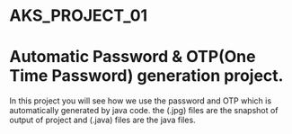 # AKS_PROJECT_01
# Automatic Password & OTP(One Time Password) generation project.
In this project you will see how we use the password and OTP which is automatically generated by java code.
the (.jpg) files are the snapshot of output of project and (.java) files are the java files.
